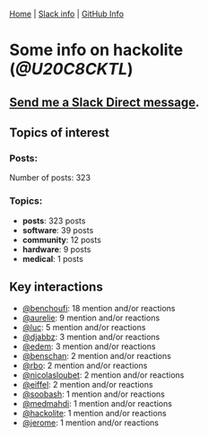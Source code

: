 [Home](https://kelu124.github.io/echommunity/) | [Slack info](https://kelu124.github.io/echommunity/) | [GitHub Info](https://kelu124.github.io/echommunity/github.html)

# Some info on __hackolite__ (_@U20C8CKTL_)


## [Send me a Slack Direct message](https://echopen.slack.com/messages/@hackolite/).

## Topics of interest

### Posts: 

Number of posts: 323

### Topics:

* __posts__: 323 posts
* __software__: 39 posts
* __community__: 12 posts
* __hardware__: 9 posts
* __medical__: 1 posts

## Key interactions 

* [@benchoufi](./U0B47KC3S.md): 18 mention and/or reactions
* [@aurelie](./U37GZRZU6.md): 9 mention and/or reactions
* [@luc](./U0AAL4W13.md): 5 mention and/or reactions
* [@djabbz](./U2PFHNN3C.md): 3 mention and/or reactions
* [@edem](./U34N7NQNR.md): 3 mention and/or reactions
* [@benschan](./U1PKXQVDW.md): 2 mention and/or reactions
* [@rbo](./U38HVMZ6K.md): 2 mention and/or reactions
* [@nicolasloubet](./U04H8570R.md): 2 mention and/or reactions
* [@eiffel](./U3GHS132Q.md): 2 mention and/or reactions
* [@soobash](./U1PAGSKGU.md): 1 mention and/or reactions
* [@medmahdi](./U36QEPF51.md): 1 mention and/or reactions
* [@hackolite](./U20C8CKTL.md): 1 mention and/or reactions
* [@jerome](./U07UEJC2H.md): 1 mention and/or reactions
